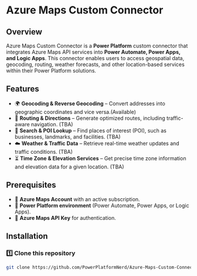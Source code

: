 # Azure Maps Custom Connector

## Overview  
Azure Maps Custom Connector is a **Power Platform** custom connector that integrates Azure Maps API services into **Power Automate, Power Apps, and Logic Apps**. This connector enables users to access geospatial data, geocoding, routing, weather forecasts, and other location-based services within their Power Platform solutions.

## Features  
- 🌍 **Geocoding & Reverse Geocoding** – Convert addresses into geographic coordinates and vice versa.(Available)
- 🚗 **Routing & Directions** – Generate optimized routes, including traffic-aware navigation. (TBA)
- 🔎 **Search & POI Lookup** – Find places of interest (POI), such as businesses, landmarks, and facilities. (TBA)
- ☁️ **Weather & Traffic Data** – Retrieve real-time weather updates and traffic conditions.  (TBA)
- ⏳ **Time Zone & Elevation Services** – Get precise time zone information and elevation data for a given location.  (TBA)

## Prerequisites  
- 🔹 **Azure Maps Account** with an active subscription.  
- 🔹 **Power Platform environment** (Power Automate, Power Apps, or Logic Apps).  
- 🔹 **Azure Maps API Key** for authentication.  

## Installation  

### 1️⃣ Clone this repository  
```sh
git clone https://github.com/PowerPlatformNerd/Azure-Maps-Custom-Connector.git

